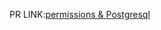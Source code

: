 PR LINK:[permissions & Postgresql](https://github.com/RaghadAbdulhadi/drf-api-permissions-postgres/pull/1)
